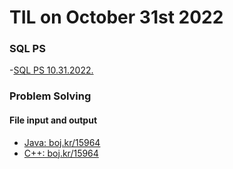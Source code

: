 # **TIL on October 31st 2022**
### SQL PS
-[SQL PS 10.31.2022.](../../../Problem%20Solving/Programmers/SQL/10-31-2022.md)

### Problem Solving
#### File input and output
- [Java: boj.kr/15964](../../../Problem%20Solving/boj/File%20input%20and%20output/j15964-10-31-2022.java)
- [C++: boj.kr/15964](../../../Problem%20Solving/boj/File%20input%20and%20output/15964-10-31-2022.cpp)